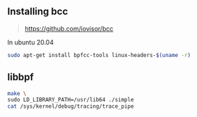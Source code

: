 ## Installing bcc
> https://github.com/iovisor/bcc

In ubuntu 20.04
```bash
sudo apt-get install bpfcc-tools linux-headers-$(uname -r)
```

## libbpf
```bash
make \
sudo LD_LIBRARY_PATH=/usr/lib64 ./simple
cat /sys/kernel/debug/tracing/trace_pipe
```
